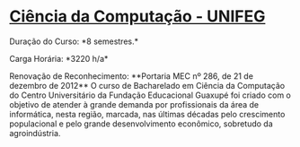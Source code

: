 # [Ciência da Computação - UNIFEG](https://www.unifeg.edu.br/webacademico/site/descricaocurso.jsp?codigocurso=101)
<p>
Duração do Curso: *8 semestres.*
<p>
Carga Horária: *3220 h/a*
<p>
Renovação de Reconhecimento: **Portaria MEC nº 286, de 21 de dezembro de 2012** O curso de Bacharelado em Ciência da Computação do Centro Universitário da Fundação Educacional Guaxupé foi criado com o objetivo de atender à grande demanda por profissionais da área de informática, nesta região, marcada, nas últimas décadas pelo crescimento populacional e pelo grande desenvolvimento econômico, sobretudo da agroindústria. 
